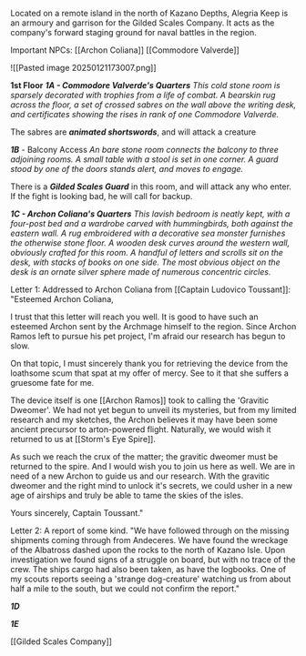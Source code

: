 Located on a remote island in the north of Kazano Depths, Alegria Keep is an armoury and garrison for the Gilded Scales Company. It acts as the company's forward staging ground for naval battles in the region. 


Important NPCs:
[[Archon Coliana]]
[[Commodore Valverde]]

![[Pasted image 20250121173007.png]]

**1st Floor**
***1A - Commodore Valverde's Quarters***
*This cold stone room is sparsely decorated with trophies from a life of combat. A bearskin rug across the floor, a set of crossed sabres on the wall above the writing desk, and certificates showing the rises in rank of one Commodore Valverde.*

The sabres are ***animated shortswords***, and will attack a creature 

***1B*** - Balcony Access
*An bare stone room connects the balcony to three adjoining rooms. A small table with a stool is set in one corner. A guard stood by one of the doors stands alert, and moves to engage.*

There is a ***Gilded Scales Guard*** in this room, and will attack any who enter. If the fight is looking bad, he will call for backup.


***1C - Archon Coliana's Quarters***
*This lavish bedroom is neatly kept, with a four-post bed and a wardrobe carved with hummingbirds, both against the eastern wall. A rug embroidered with a decorative sea monster furnishes the otherwise stone floor. A wooden desk curves around the western wall, obviously crafted for this room. A handful of letters and scrolls sit on the desk, with stacks of books on one side. The most obvious object on the desk is an ornate silver sphere made of numerous concentric circles.* 

Letter 1:
Addressed to Archon Coliana from [[Captain Ludovico Toussant]]:
"Esteemed Archon Coliana,

I trust that this letter will reach you well. It is good to have such an esteemed Archon sent by the Archmage himself to the region. Since Archon Ramos left to pursue his pet project, I'm afraid our research has begun to slow. 

On that topic, I must sincerely thank you for retrieving the device from the loathsome scum that spat at my offer of mercy. See to it that she suffers a gruesome fate for me. 

The device itself is one [[Archon Ramos]] took to calling the 'Gravitic Dweomer'. We had not yet begun to unveil its mysteries, but from my limited research and my sketches, the Archon believes it may have been some ancient precursor to arton-powered flight. Naturally, we would wish it returned to us at [[Storm's Eye Spire]]. 

As such we reach the crux of the matter; the gravitic dweomer must be returned to the spire. And I would wish you to join us here as well. We are in need of a new Archon to guide us and our research. With the gravitic dweomer and the right mind to unlock it's secrets, we could usher in a new age of airships and truly be able to tame the skies of the isles.

Yours sincerely,
Captain Toussant."

Letter 2:
A report of some kind.
"We have followed through on the missing shipments coming through from Andeceres. We have found the wreckage of the Albatross dashed upon the rocks to the north of Kazano Isle. Upon investigation we found signs of a struggle on board, but with no trace of the crew. The ships cargo had also been taken, as have the logbooks. One of my scouts reports seeing a 'strange dog-creature' watching us from about half a mile to the south, but we could not confirm the report."

***1D***



***1E***









[[Gilded Scales Company]]